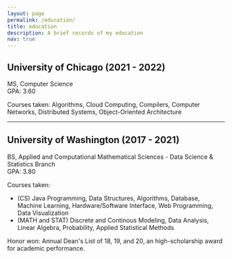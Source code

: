 ```yaml
---
layout: page
permalink: /education/
title: education
description: A brief records of my education
nav: true
---
```


**University of Chicago** (2021 - 2022)  
--------
MS, Computer Science  
GPA: 3.60  

Courses taken:
Algorithms, Cloud Computing, Compilers, Computer Networks, Distributed Systems, Object-Oriented Architecture
<!-- MPCS 55001 Algorithms, 
MPCS 51300 Compilers,
MPCS 54233 Foundations of Computer Networks
MPCS 51083 Cloud Computing
MPCS 52040 Distributed Systems
MPCS 51050 OO Architecture
MPCS 52553 Web Development
MPCS 53001 Databases -->

---

**University of Washington** (2017 - 2021)  
--------
BS, Applied and Computational Mathematical Sciences - Data Science & Statistics Branch  
GPA: 3.80  

Courses taken: 
- (CS) Java Programming, Data Structures, Algorithms, Database, Machine Learning, Hardware/Software Interface, Web Programming, Data Visualization
- (MATH and STAT) Discrete and Continous Modeling, Data Analysis, Linear Algebra, Probability, Applied Statistical Methods

Honor won: Annual Dean's List of 18, 19, and 20, an high-scholarship award for academic performance.
